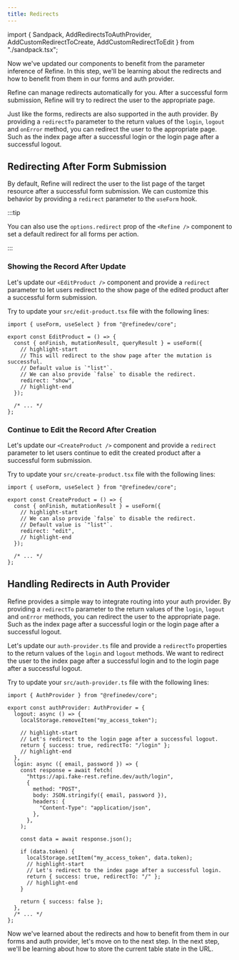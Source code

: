 ```yaml
---
title: Redirects
---
```


import { Sandpack, AddRedirectsToAuthProvider, AddCustomRedirectToCreate, AddCustomRedirectToEdit } from "./sandpack.tsx";

<Sandpack>

Now we've updated our components to benefit from the parameter inference of Refine. In this step, we'll be learning about the redirects and how to benefit from them in our forms and auth provider.

Refine can manage redirects automatically for you. After a successful form submission, Refine will try to redirect the user to the appropriate page.

Just like the forms, redirects are also supported in the auth provider. By providing a `redirectTo` parameter to the return values of the `login`, `logout` and `onError` method, you can redirect the user to the appropriate page. Such as the index page after a successful login or the login page after a successful logout.

## Redirecting After Form Submission

By default, Refine will redirect the user to the list page of the target resource after a successful form submission. We can customize this behavior by providing a `redirect` parameter to the `useForm` hook.

:::tip

You can also use the `options.redirect` prop of the `<Refine />` component to set a default redirect for all forms per action.

:::

### Showing the Record After Update

Let's update our `<EditProduct />` component and provide a `redirect` parameter to let users redirect to the show page of the edited product after a successful form submission.

Try to update your `src/edit-product.tsx` file with the following lines:

```tsx title="src/edit-product.tsx"
import { useForm, useSelect } from "@refinedev/core";

export const EditProduct = () => {
  const { onFinish, mutationResult, queryResult } = useForm({
    // highlight-start
    // This will redirect to the show page after the mutation is successful.
    // Default value is `"list"`.
    // We can also provide `false` to disable the redirect.
    redirect: "show",
    // highlight-end
  });

  /* ... */
};
```

<AddCustomRedirectToEdit />

### Continue to Edit the Record After Creation

Let's update our `<CreateProduct />` component and provide a `redirect` parameter to let users continue to edit the created product after a successful form submission.

Try to update your `src/create-product.tsx` file with the following lines:

```tsx title="src/create-product.tsx"
import { useForm, useSelect } from "@refinedev/core";

export const CreateProduct = () => {
  const { onFinish, mutationResult } = useForm({
    // highlight-start
    // We can also provide `false` to disable the redirect.
    // Default value is `"list"`.
    redirect: "edit",
    // highlight-end
  });

  /* ... */
};
```

<AddCustomRedirectToCreate />

## Handling Redirects in Auth Provider

Refine provides a simple way to integrate routing into your auth provider. By providing a `redirectTo` parameter to the return values of the `login`, `logout` and `onError` methods, you can redirect the user to the appropriate page. Such as the index page after a successful login or the login page after a successful logout.

Let's update our `auth-provider.ts` file and provide a `redirectTo` properties to the return values of the `login` and `logout` methods. We want to redirect the user to the index page after a successful login and to the login page after a successful logout.

Try to update your `src/auth-provider.ts` file with the following lines:

```tsx title="src/auth-provider.ts"
import { AuthProvider } from "@refinedev/core";

export const authProvider: AuthProvider = {
  logout: async () => {
    localStorage.removeItem("my_access_token");

    // highlight-start
    // Let's redirect to the login page after a successful logout.
    return { success: true, redirectTo: "/login" };
    // highlight-end
  },
  login: async ({ email, password }) => {
    const response = await fetch(
      "https://api.fake-rest.refine.dev/auth/login",
      {
        method: "POST",
        body: JSON.stringify({ email, password }),
        headers: {
          "Content-Type": "application/json",
        },
      },
    );

    const data = await response.json();

    if (data.token) {
      localStorage.setItem("my_access_token", data.token);
      // highlight-start
      // Let's redirect to the index page after a successful login.
      return { success: true, redirectTo: "/" };
      // highlight-end
    }

    return { success: false };
  },
  /* ... */
};
```

<AddRedirectsToAuthProvider />

Now we've learned about the redirects and how to benefit from them in our forms and auth provider, let's move on to the next step. In the next step, we'll be learning about how to store the current table state in the URL.

</Sandpack>
